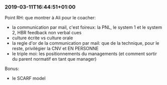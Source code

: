 
### 2019-03-11T16:44:51+01:00

Point RH: que montrer à Ali pour le coacher:
- la communication par mail, c'est foireux: la PNL, le system 1 et le system 2, HBR feedback non verbal cues
- culture écrite vs culture orale
- la regle d'or de la communication par mail: que de la technique, pour le reste, privilégier la CNV et EN PERSONNE
- le triple moi: les positionnements du managements (et comment sortir du parent normatif en tant que manager)

Bonus:
- le SCARF model
